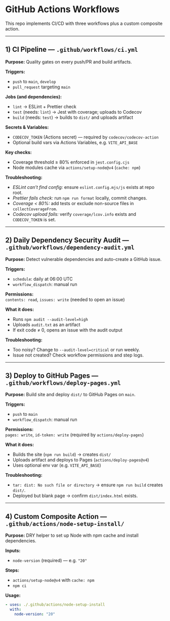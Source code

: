 # GitHub Actions Workflows

This repo implements CI/CD with three workflows plus a custom composite action.

---

## 1) CI Pipeline — `.github/workflows/ci.yml`

**Purpose:** Quality gates on every push/PR and build artifacts.

**Triggers:**
- `push` to `main`, `develop`
- `pull_request` targeting `main`

**Jobs (and dependencies):**
- `lint` → ESLint + Prettier check  
- `test` (needs: `lint`) → Jest with coverage; uploads to Codecov  
- `build` (needs: `test`) → builds to `dist/` and uploads artifact

**Secrets & Variables:**
- `CODECOV_TOKEN` (Actions secret) — required by `codecov/codecov-action`
- Optional build vars via Actions Variables, e.g. `VITE_API_BASE`

**Key checks:**
- Coverage threshold ≥ 80% enforced in `jest.config.cjs`
- Node modules cache via `actions/setup-node@v4` (`cache: npm`)

**Troubleshooting:**
- *ESLint can’t find config:* ensure `eslint.config.mjs/js` exists at repo root.
- *Prettier fails check:* run `npm run format` locally, commit changes.
- *Coverage < 80%:* add tests or exclude non-source files in `collectCoverageFrom`.
- *Codecov upload fails:* verify `coverage/lcov.info` exists and `CODECOV_TOKEN` is set.

---

## 2) Daily Dependency Security Audit — `.github/workflows/dependency-audit.yml`

**Purpose:** Detect vulnerable dependencies and auto-create a GitHub issue.

**Triggers:**
- `schedule`: daily at 06:00 UTC
- `workflow_dispatch`: manual run

**Permissions:**  
`contents: read`, `issues: write` (needed to open an issue)

**What it does:**
- Runs `npm audit --audit-level=high`
- Uploads `audit.txt` as an artifact
- If exit code ≠ 0, opens an issue with the audit output

**Troubleshooting:**
- Too noisy? Change to `--audit-level=critical` or run weekly.
- Issue not created? Check workflow permissions and step logs.

---

## 3) Deploy to GitHub Pages — `.github/workflows/deploy-pages.yml`

**Purpose:** Build site and deploy `dist/` to GitHub Pages on `main`.

**Triggers:**
- `push` to `main`
- `workflow_dispatch`: manual run

**Permissions:**  
`pages: write`, `id-token: write` (required by `actions/deploy-pages`)

**What it does:**
- Builds the site (`npm run build`) → creates `dist/`
- Uploads artifact and deploys to Pages (`actions/deploy-pages@v4`)
- Uses optional env var (e.g. `VITE_API_BASE`)

**Troubleshooting:**
- `tar: dist: No such file or directory` → ensure `npm run build` creates `dist/`.
- Deployed but blank page → confirm `dist/index.html` exists.

---

## 4) Custom Composite Action — `.github/actions/node-setup-install/`

**Purpose:** DRY helper to set up Node with npm cache and install dependencies.

**Inputs:**  
- `node-version` (required) — e.g. `"20"`

**Steps:**  
- `actions/setup-node@v4` with `cache: npm`  
- `npm ci`

**Usage:**
```yaml
- uses: ./.github/actions/node-setup-install
  with:
    node-version: "20"
